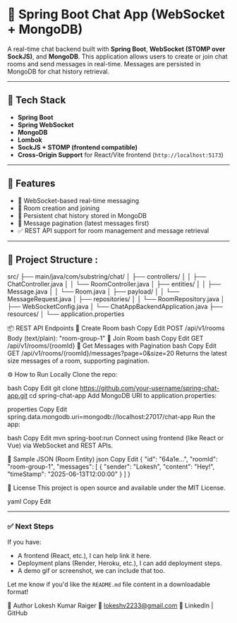 # 💬 Spring Boot Chat App (WebSocket + MongoDB)

A real-time chat backend built with **Spring Boot**, **WebSocket (STOMP over SockJS)**, and **MongoDB**. This application allows users to create or join chat rooms and send messages in real-time. Messages are persisted in MongoDB for chat history retrieval.

---

## 🧰 Tech Stack

- **Spring Boot**
- **Spring WebSocket**
- **MongoDB**
- **Lombok**
- **SockJS + STOMP (frontend compatible)**
- **Cross-Origin Support** for React/Vite frontend (`http://localhost:5173`)

---

## 🚀 Features

- 📡 WebSocket-based real-time messaging
- 💬 Room creation and joining
- 📝 Persistent chat history stored in MongoDB
- 🔁 Message pagination (latest messages first)
- ✅ REST API support for room management and message retrieval

---

## 📂 Project Structure :

src/
├── main/java/com/substring/chat/
│ ├── controllers/
│ │ ├── ChatController.java
│ │ └── RoomController.java
│ ├── entities/
│ │ ├── Message.java
│ │ └── Room.java
│ ├── payload/
│ │ └── MessageRequest.java
│ ├── repositories/
│ │ └── RoomRepository.java
│ ├── WebSocketConfig.java
│ └── ChatAppBackendApplication.java
├── resources/
│ └── application.properties



📦 REST API Endpoints
🔹 Create Room
bash
Copy
Edit
POST /api/v1/rooms
Body (text/plain): "room-group-1"
🔹 Join Room
bash
Copy
Edit
GET /api/v1/rooms/{roomId}
🔹 Get Messages with Pagination
bash
Copy
Edit
GET /api/v1/rooms/{roomId}/messages?page=0&size=20
Returns the latest size messages of a room, supporting pagination.

⚙️ How to Run Locally
Clone the repo:

bash
Copy
Edit
git clone https://github.com/your-username/spring-chat-app.git
cd spring-chat-app
Add MongoDB URI to application.properties:

properties
Copy
Edit
spring.data.mongodb.uri=mongodb://localhost:27017/chat-app
Run the app:

bash
Copy
Edit
mvn spring-boot:run
Connect using frontend (like React or Vue) via WebSocket and REST APIs.

📸 Sample JSON (Room Entity)
json
Copy
Edit
{
  "id": "64a1e...",
  "roomId": "room-group-1",
  "messages": [
    {
      "sender": "Lokesh",
      "content": "Hey!",
      "timeStamp": "2025-06-13T12:00:00"
    }
  ]
}

📃 License
This project is open source and available under the MIT License.

yaml
Copy
Edit

---

### ✅ Next Steps

If you have:
- A frontend (React, etc.), I can help link it here.
- Deployment plans (Render, Heroku, etc.), I can add deployment steps.
- A demo gif or screenshot, we can include that too.

Let me know if you'd like the `README.md` file content in a downloadable format!

🙌 Author
Lokesh Kumar Raiger
📧 lokeshv2233@gmail.com
🔗 LinkedIn | GitHub




